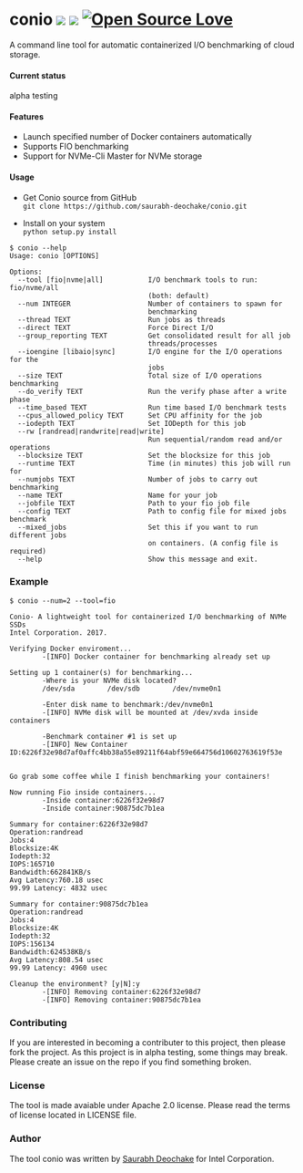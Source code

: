 # conio ![](https://travis-ci.com/saurabh-deochake/conio.svg?token=RxYsxYxhaD6syK9zknyr&branch=master) ![](https://nodesecurity.io/orgs/saurabh-github/projects/140144bd-6f3f-40cc-9211-0c5d5a99b362/badge) [![Open Source Love](https://badges.frapsoft.com/os/v1/open-source.svg?v=103)](https://github.com/ellerbrock/open-source-badge/)    

A command line tool for automatic containerized I/O benchmarking of cloud storage.

#### Current status    
alpha testing       

#### Features
* Launch specified number of Docker containers automatically     
* Supports FIO benchmarking    
* Support for NVMe-Cli Master for NVMe storage      

#### Usage
* Get Conio source from GitHub    
`git clone https://github.com/saurabh-deochake/conio.git`

* Install on your system    
`python setup.py install`

```    
$ conio --help
Usage: conio [OPTIONS]

Options:
  --tool [fio|nvme|all]           I/O benchmark tools to run: fio/nvme/all
                                  (both: default)
  --num INTEGER                   Number of containers to spawn for
                                  benchmarking
  --thread TEXT                   Run jobs as threads
  --direct TEXT                   Force Direct I/O
  --group_reporting TEXT          Get consolidated result for all job
                                  threads/processes
  --ioengine [libaio|sync]        I/O engine for the I/O operations for the
                                  jobs
  --size TEXT                     Total size of I/O operations benchmarking
  --do_verify TEXT                Run the verify phase after a write phase
  --time_based TEXT               Run time based I/O benchmark tests
  --cpus_allowed_policy TEXT      Set CPU affinity for the job
  --iodepth TEXT                  Set IODepth for this job
  --rw [randread|randwrite|read|write]
                                  Run sequential/random read and/or operations
  --blocksize TEXT                Set the blocksize for this job
  --runtime TEXT                  Time (in minutes) this job will run for
  --numjobs TEXT                  Number of jobs to carry out benchmarking
  --name TEXT                     Name for your job
  --jobfile TEXT                  Path to your fio job file
  --config TEXT                   Path to config file for mixed jobs benchmark
  --mixed_jobs                    Set this if you want to run different jobs
                                  on containers. (A config file is required)
  --help                          Show this message and exit.
```
### Example

```
$ conio --num=2 --tool=fio

Conio- A lightweight tool for containerized I/O benchmarking of NVMe SSDs
Intel Corporation. 2017.

Verifying Docker enviroment...
        -[INFO] Docker container for benchmarking already set up

Setting up 1 container(s) for benchmarking...
        -Where is your NVMe disk located?
        /dev/sda        /dev/sdb        /dev/nvme0n1

        -Enter disk name to benchmark:/dev/nvme0n1
        -[INFO] NVMe disk will be mounted at /dev/xvda inside containers

        -Benchmark container #1 is set up
        -[INFO] New Container ID:6226f32e98d7af0affc4bb38a55e89211f64abf59e664756d10602763619f53e


Go grab some coffee while I finish benchmarking your containers!

Now running Fio inside containers...
        -Inside container:6226f32e98d7
        -Inside container:90875dc7b1ea

Summary for container:6226f32e98d7
Operation:randread
Jobs:4
Blocksize:4K
Iodepth:32
IOPS:165710
Bandwidth:662841KB/s
Avg Latency:760.18 usec
99.99 Latency: 4832 usec

Summary for container:90875dc7b1ea
Operation:randread
Jobs:4
Blocksize:4K
Iodepth:32
IOPS:156134
Bandwidth:624538KB/s
Avg Latency:808.54 usec
99.99 Latency: 4960 usec

Cleanup the environment? [y|N]:y
        -[INFO] Removing container:6226f32e98d7
        -[INFO] Removing container:90875dc7b1ea
```
### Contributing
If you are interested in becoming a contributer to this project, then please fork the project. As this project is in alpha testing, some things may break. Please create an issue on the repo if you find something broken. 

### License
The tool is made avaiable under Apache 2.0 license. Please read the terms of license located in LICENSE file.

### Author
The tool conio was written by [Saurabh Deochake](https://saurabh-deochake.github.io) for Intel Corporation. 


